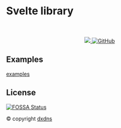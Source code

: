 # Svelte library

<p align="center">
<br/>
<br/>
<a href="https://app.fossa.com/projects/git%2Bgithub.com%2Fdxdns%2Ffeflow?ref=badge_shield" alt="FOSSA Status">
    <img 
    src="https://app.fossa.com/api/projects/git%2Bgithub.com%2Fdxdns%2Ffeflow.svg?type=shield"
    />
</a>

<a href="https://github.com/dxdns/feflow/blob/master/LICENSE">
    <img 
    alt="GitHub" 
    src="https://img.shields.io/github/license/dxdns/feflow"
    />
  </a>
</p>

## Examples

[examples](https://github.com/dxdns/feflow/tree/main/src/routes/%28examples%29)

## License

[![FOSSA Status](https://app.fossa.com/api/projects/git%2Bgithub.com%2Fdxdns%2Ffeflow.svg?type=large)](https://app.fossa.com/projects/git%2Bgithub.com%2Fdxdns%2Ffeflow?ref=badge_large)

&copy; copyright [dxdns](https://dxdns.dev)
